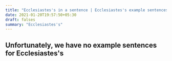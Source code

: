 ```yaml
---
title: "Ecclesiastes's in a sentence | Ecclesiastes's example sentences"
date: 2021-01-20T19:57:50+05:30
draft: falses
summary: "Ecclesiastes's"
---
```

## Unfortunately, we have no example sentences for Ecclesiastes's                 
